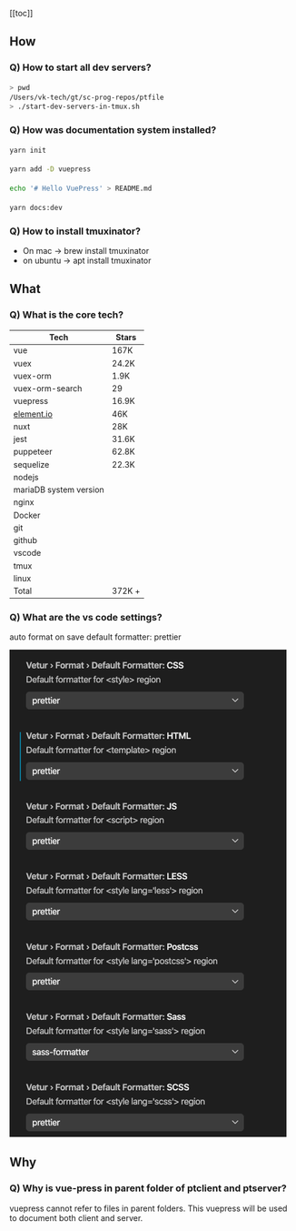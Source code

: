 [[toc]]

## How

### Q) How to start all dev servers?

```bash
> pwd
/Users/vk-tech/gt/sc-prog-repos/ptfile
> ./start-dev-servers-in-tmux.sh
```

### Q) How was documentation system installed?

```bash
yarn init

yarn add -D vuepress

echo '# Hello VuePress' > README.md

yarn docs:dev
```

### Q) How to install tmuxinator?

- On mac -> brew install tmuxinator
- on ubuntu -> apt install tmuxinator

## What

### Q) What is the core tech?

| Tech                                             | Stars  |
| ------------------------------------------------ | ------ |
| vue                                              | 167K   |
| vuex                                             | 24.2K  |
| vuex-orm                                         | 1.9K   |
| vuex-orm-search                                  | 29     |
| vuepress                                         | 16.9K  |
| [element.io](https://github.com/ElemeFE/element) | 46K    |
| nuxt                                             | 28K    |
| jest                                             | 31.6K  |
| puppeteer                                        | 62.8K  |
| sequelize                                        | 22.3K  |
| nodejs                                           |        |
| mariaDB system version                           |        |
| nginx                                            |        |
| Docker                                           |        |
| git                                              |        |
| github                                           |        |
| vscode                                           |        |
| tmux                                             |        |
| linux                                            |        |
| Total                                            | 372K + |

### Q) What are the vs code settings?

auto format on save
default formatter: prettier

![Formatter setting](./docs/images/misc/default-formatter.png)

## Why

### Q) Why is vue-press in parent folder of ptclient and ptserver?

vuepress cannot refer to files in parent folders. This vuepress will be used to document both client and server.
